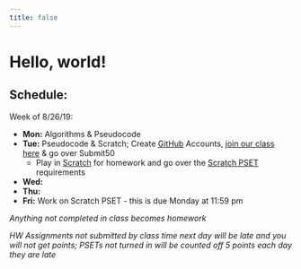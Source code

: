 ```yaml
---
title: false
---
```


# Hello, world!

## Schedule:

Week of 8/26/19:
  - **Mon:** Algorithms & Pseudocode
  - **Tue:** Pseudocode & Scratch; Create [GitHub](https://github.com/) Accounts, [join our class here](https://submit.cs50.io/invites/b17dae71d9284fc78fd9a8ed34b4ff42) & go over Submit50
    - Play in [Scratch](https://scratch.mit.edu) for homework and go over the [Scratch PSET](https://docs.cs50.net/2019/ap/problems/scratch/scratch.html) requirements
  - **Wed:** 
  - **Thu:** 
  - **Fri:** Work on Scratch PSET - this is due Monday at 11:59 pm

  *Anything not completed in class becomes homework*

  *HW Assignments not submitted by class time next day will be late and you will not get points; PSETs not turned in will be counted off 5 points each day they are late*

<!-- This is CS50 AP, Harvard University's introduction to the intellectual enterprises of computer science and the art of programming for students in high school, which satisfies the College Board's AP CS Principles curriculum framework.

<iframe src="https://www.youtube.com/embed/tZxLMIk_SaY?playlist=GAB6Gm7pTTA"></iframe> -->
